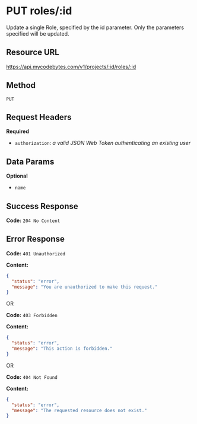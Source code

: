 # PUT roles/:id

Update a single Role, specified by the id parameter. Only the parameters specified will be updated.

## Resource URL

<https://api.mycodebytes.com/v1/projects/:id/roles/:id>

## Method

`PUT`

## Request Headers

**Required**

*   `authorization`: *a valid JSON Web Token authenticating an existing user*

## Data Params

**Optional**

*   `name`

## Success Response

**Code:** `204 No Content`

## Error Response

**Code:** `401 Unauthorized`

**Content:**

```json
{
  "status": "error",
  "message": "You are unauthorized to make this request."
}
```

OR

**Code:** `403 Forbidden`

**Content:**

```json
{
  "status": "error",
  "message": "This action is forbidden."
}
```

OR

**Code:** `404 Not Found`

**Content:**

```json
{
  "status": "error",
  "message": "The requested resource does not exist."
}
```
